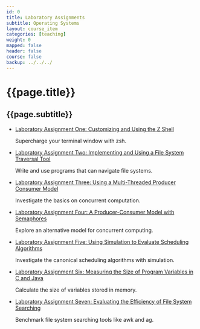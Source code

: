 ```yaml
---
id: 0 
title: Laboratory Assignments 
subtitle: Operating Systems 
layout: course_item 
categories: [teaching]
weight: 0
mapped: false
header: false 
course: false 
backup: ../../../
---
```


# {{page.title}}

## {{page.subtitle}}

<ul>

<li><a href="{{site.baseurl}}teaching/cs440S2014/provide/labs/lab1/cs440S2014-lab1.pdf">Laboratory Assignment One: Customizing and Using the Z Shell</a> <p>Supercharge your terminal window with zsh.</p>

<li><a href="{{site.baseurl}}teaching/cs440S2014/provide/labs/lab2/cs440S2014-lab2.pdf">Laboratory Assignment Two: Implementing and Using a File System Traversal Tool</a> <p>Write and use programs that can navigate file systems.</p>

<li><a href="{{site.baseurl}}teaching/cs440S2014/provide/labs/lab3/cs440S2014-lab3.pdf">Laboratory Assignment Three: Using a Multi-Threaded Producer Consumer Model</a> <p>Investigate the basics on concurrent computation.</p>

<li><a href="{{site.baseurl}}teaching/cs440S2014/provide/labs/lab4/cs440S2014-lab4.pdf">Laboratory Assignment Four: A Producer-Consumer Model with Semaphores </a> <p>Explore an alternative model for concurrent computing.</p> 

<li><a href="{{site.baseurl}}teaching/cs440S2014/provide/labs/lab5/cs440S2014-lab5.pdf">Laboratory Assignment Five: Using Simulation to Evaluate Scheduling Algorithms</a> <p>Investigate the canonical scheduling algorithms with simulation.</p> 

<li><a href="{{site.baseurl}}teaching/cs440S2014/provide/labs/lab6/cs440S2014-lab6.pdf">Laboratory Assignment Six: Measuring the Size of Program Variables in C and Java</a> <p>Calculate the size of variables stored in memory.</p> 

<li><a href="{{site.baseurl}}teaching/cs440S2014/provide/labs/lab7/cs440S2014-lab7.pdf">Laboratory Assignment Seven: Evaluating the Efficiency of File System Searching</a> <p>Benchmark file system searching tools like awk and ag.</p> 

</ul>




